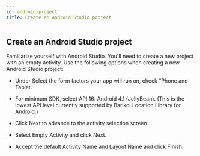 ```yaml
---
id: android-project
title: Create an Android Studio project
---
```


## Create an Android Studio project

Familiarize yourself with Android Studio. You'll need to create a new project with an empty activity. Use the following options when creating a new Android Studio project:

* Under Select the form factors your app will run on, check "Phone and Tablet.

* For minimum SDK, select API 16: Android 4.1 (JellyBean). (This is the lowest API level currently supported by Barikoi Location Library for Android.)

* Click Next to advance to the activity selection screen.

* Select Empty Activity and click Next.

* Accept the default Activity Name and Layout Name and click Finish.